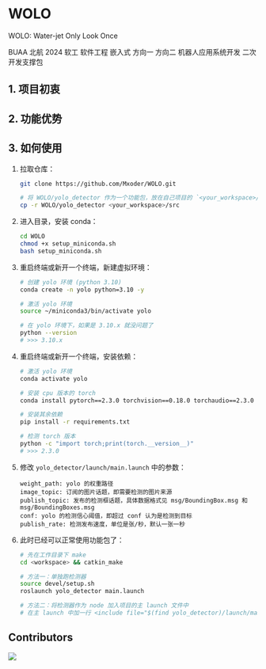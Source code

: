 # WOLO
WOLO: Water-jet Only Look Once

BUAA 北航 2024 软工 软件工程 嵌入式 方向一 方向二 机器人应用系统开发 二次开发支撑包



## 1. 项目初衷





## 2. 功能优势





## 3. 如何使用

1. 拉取仓库：

    ```sh
    git clone https://github.com/Mxoder/WOLO.git
    
    # 将 WOLO/yolo_detector 作为一个功能包，放在自己项目的 `<your_workspace>/src` 下
    cp -r WOLO/yolo_detector <your_workspace>/src
    ```

2. 进入目录，安装 conda：

    ```sh
    cd WOLO
    chmod +x setup_miniconda.sh
    bash setup_miniconda.sh
    ```

3. 重启终端或新开一个终端，新建虚拟环境：

    ```sh
    # 创建 yolo 环境 (python 3.10)
    conda create -n yolo python=3.10 -y
    
    # 激活 yolo 环境
    source ~/miniconda3/bin/activate yolo
    
    # 在 yolo 环境下，如果是 3.10.x 就没问题了
    python --version
    # >>> 3.10.x
    ```

4. 重启终端或新开一个终端，安装依赖：

    ```sh
    # 激活 yolo 环境
    conda activate yolo
    
    # 安装 cpu 版本的 torch
    conda install pytorch==2.3.0 torchvision==0.18.0 torchaudio==2.3.0 cpuonly -c pytorch -y
    
    # 安装其余依赖
    pip install -r requirements.txt
    
    # 检测 torch 版本
    python -c "import torch;print(torch.__version__)"
    # >>> 2.3.0
    ```

5. 修改 `yolo_detector/launch/main.launch` 中的参数：

    ```
    weight_path: yolo 的权重路径
    image_topic: 订阅的图片话题，即需要检测的图片来源
    publish_topic: 发布的检测框话题，具体数据格式见 msg/BoundingBox.msg 和 msg/BoundingBoxes.msg
    conf: yolo 的检测信心阈值，即超过 conf 认为是检测到目标
    publish_rate: 检测发布速度，单位是张/秒，默认一张一秒
    ```

6. 此时已经可以正常使用功能包了：

    ```sh
    # 先在工作目录下 make
    cd <workspace> && catkin_make
    
    # 方法一：单独跑检测器
    source devel/setup.sh
    roslaunch yolo_detector main.launch
    
    # 方法二：将检测器作为 node 加入项目的主 launch 文件中
    # 在主 launch 中加一行 <include file="$(find yolo_detector)/launch/main.launch"/>
    ```

    



## Contributors

<a href="https://github.com/Mxoder/WOLO/graphs/contributors">
  <img src="https://contrib.rocks/image?repo=Mxoder/WOLO" />
</a>
